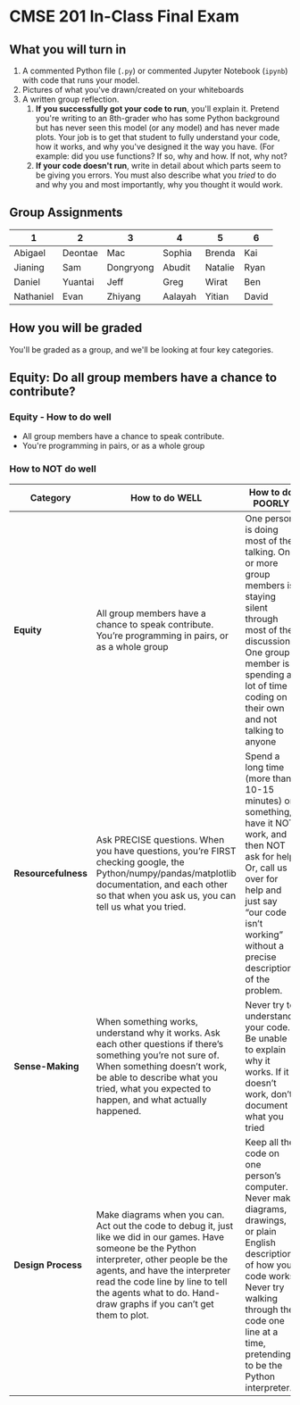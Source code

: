 # CMSE 201 In-Class Final Exam

## What you will turn in

1. A commented Python file (`.py`) or commented Jupyter Notebook (`ipynb`) with code that runs your model.
2. Pictures of what you've drawn/created on your whiteboards
3. A written group reflection.
    1. **If you successfully got your code to run**, you'll explain it. Pretend you're writing to an 8th-grader who has some Python background but has never seen this model (or any model) and has never made plots. Your job is to get that student to fully understand your code, how it works, and why you've designed it the way you have. (For example: did you use functions? If so, why and how. If not, why not?
    2. **If your code doesn't run**, write in detail about which parts seem to be giving you errors. You must also describe what you _tried_ to do and why you and most importantly, why you thought it would work.

## Group Assignments

| 1         | 2       | 3         | 4       | 5       | 6
| --------- | ------- | --------- | ------- | ------- | -----
| Abigael   | Deontae | Mac       | Sophia  | Brenda  | Kai
| Jianing   | Sam     | Dongryong | Abudit  | Natalie | Ryan
| Daniel    | Yuantai | Jeff      | Greg    | Wirat   | Ben
| Nathaniel | Evan    | Zhiyang   | Aalayah | Yitian  | David

## How you will be graded

You'll be graded as a group, and we'll be looking at four key categories.

## Equity: Do all group members have a chance to contribute?

### Equity - How to do well

- All group members have a chance to speak contribute.
- You're programming in pairs, or as a whole group

### How to NOT do well

 Category        | How to do **WELL**                                                                                                                                                                                                                         | How to do **POORLY**
 ----------------|--------------------------------------------------------------------------------------------------------------------------------------------------------------------------------------------------------------------------------------------|---------------------
**Equity**          | All group members have a chance to speak contribute. You’re programming in pairs, or as a whole group | One person is doing most of the talking. One or more group members is staying silent through most of the discussion. One group member is spending a lot of time coding on their own and not talking to anyone
**Resourcefulness** | Ask PRECISE questions. When you have questions, you’re FIRST checking google, the Python/numpy/pandas/matplotlib documentation, and each other so that when you ask us, you can tell us what you tried.                                    | Spend a long time (more than 10-15 minutes) on something, have it NOT work, and then NOT ask for help. Or, call us over for help and just say “our code isn’t working” without a precise description of the problem.
**Sense-Making**    | When something works, understand why it works. Ask each other questions if there’s something you’re not sure of. When something doesn’t work, be able to describe what you tried, what you expected to happen, and what actually happened. | Never try to understand your code. Be unable to explain why it works. If it doesn’t work, don’t document what you tried
**Design Process**  | Make diagrams when you can. Act out the code to debug it, just like we did in our games. Have someone be the Python interpreter, other people be the agents, and have the interpreter read the code line by line to tell the agents what to do. Hand-draw graphs if you can’t get them to plot. | Keep all the code on one person’s computer. Never make diagrams, drawings, or plain English descriptions of how your code works. Never try walking through the code one line at a time, pretending to be the Python interpreter.
